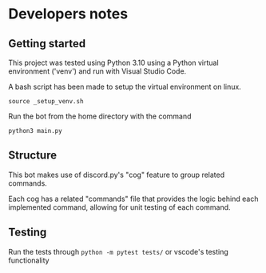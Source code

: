 # Developers notes

## Getting started
This project was tested using Python 3.10 using a Python virtual environment ('venv') and run with Visual Studio Code. 

A bash script has been made to setup the virtual environment on linux. 
```
source _setup_venv.sh
```

Run the bot from the home directory with the command
```
python3 main.py
```

## Structure
This bot makes use of discord.py's "cog" feature to group related commands. 

Each cog has a related "commands" file that provides the logic behind each implemented command, allowing for unit testing of each command.

## Testing
Run the tests through `python -m pytest tests/` or vscode's testing functionality